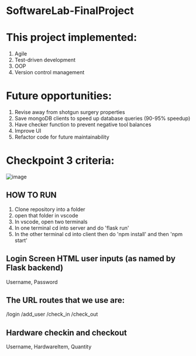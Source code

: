 # SoftwareLab-FinalProject

# This project implemented:
1. Agile
2. Test-driven development
3. OOP
4. Version control management

# Future opportunities:
1. Revise away from shotgun surgery properties
2. Save mongoDB clients to speed up database queries (90-95% speedup)
3. Have checker function to prevent negative tool balances
4. Improve UI
5. Refactor code for future maintainability

# Checkpoint 3 criteria:
![image](https://user-images.githubusercontent.com/57050013/232920503-af18e5eb-b204-4740-a632-adf10919b976.png)


## HOW TO RUN
1. Clone repository into a folder
2. open that folder in vscode
3. In vscode, open two terminals 
4. In one terminal cd into server and do 'flask run'
5. In the other terminal cd into client then do 'npm install' and then 'npm start'

## Login Screen HTML user inputs (as named by Flask backend)
Username, Password

## The URL routes that we use are:
/login
/add_user
/check_in
/check_out

## Hardware checkin and checkout
Username, HardwareItem, Quantity

